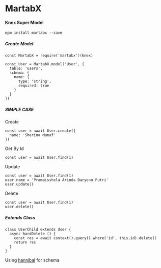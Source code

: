 # MartabX

#### Knex Super Model

```
npm install martabx --save
```

##### Create Model
```
const MartabX = require('martabx')(knex)

const User = MartabX.model('User', {
  table: 'users',
  schema: {
    name: {
      type: 'string',
      required: true
    }
  }
})
```

##### SIMPLE CASE
Create
```
const user = await User.create({
  name: 'Sherina Munaf'
})
```

Get By Id
```
const user = await User.find(1)
```

Update
```
const user = await User.find(1)
user.name = 'Pramaisshela Arinda Daryono Putri'
user.update()
```

Delete
```
const user = await User.find(1)
user.delete()
```

##### Extends Class
```
class UserChild extends User {
  async hardDelete () {
    const res = await context().query().where('id', this.id).delete()
    return res
  }
}
```

Using [hannibal](https://www.npmjs.com/package/hannibal) for schema
